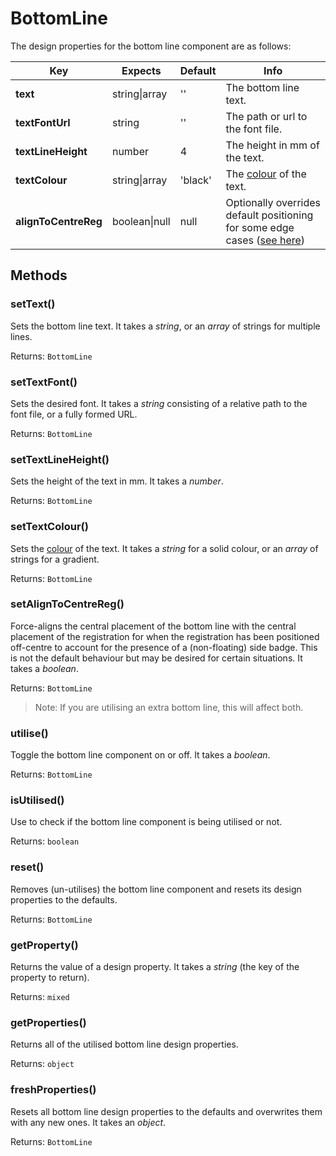 # BottomLine

The design properties for the bottom line component are as follows:

| Key | Expects | Default | Info |
| --- | --- | --- | --- |
| **text** | string\|array | '' | The bottom line text. |
| **textFontUrl** | string | '' | The path or url to the font file. |
| **textLineHeight** | number | 4 | The height in mm of the text. |
| **textColour** | string\|array | 'black' | The [colour](/other/colour.md) of the text. |
| **alignToCentreReg** | boolean\|null | null | Optionally overrides default positioning for some edge cases ([see here](#setAlignToCentreReg))  |

## Methods <!-- {docsify-ignore} -->

### setText()

Sets the bottom line text. It takes a *string*, or an *array* of strings for multiple lines.

Returns: `BottomLine`

### setTextFont()

Sets the desired font. It takes a *string* consisting of a relative path to the font file, or a fully formed URL.

Returns: `BottomLine`

### setTextLineHeight()

Sets the height of the text in mm. It takes a *number*.

Returns: `BottomLine`

### setTextColour()

Sets the [colour](/other/colour.md) of the text. It takes a *string* for a solid colour, or an *array* of strings for a gradient.

Returns: `BottomLine`

### setAlignToCentreReg()

Force-aligns the central placement of the bottom line with the central placement of the registration for when the registration has been positioned off-centre to account for the presence of a (non-floating) side badge. This is not the default behaviour but may be desired for certain situations. It takes a *boolean*.

Returns: `BottomLine`

> Note: If you are utilising an extra bottom line, this will affect both.

### utilise()

Toggle the bottom line component on or off. It takes a *boolean*.

Returns: `BottomLine`

### isUtilised()

Use to check if the bottom line component is being utilised or not.

Returns: `boolean`

### reset()

Removes (un-utilises) the bottom line component and resets its design properties to the defaults.

Returns: `BottomLine`

### getProperty()

Returns the value of a design property. It takes a *string* (the key of the property to return).

Returns: `mixed`

### getProperties()

Returns all of the utilised bottom line design properties.

Returns: `object`

### freshProperties()

Resets all bottom line design properties to the defaults and overwrites them with any new ones. It takes an *object*.

Returns: `BottomLine`